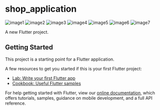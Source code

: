 # shop_application
![image1](image1.png)
![image2](image2.png)
![image3](image3.png)
![image4](image4.png)
![image5](image5.png)
![image6](image6.png)
![image7](image7.png)

A new Flutter project.

## Getting Started

This project is a starting point for a Flutter application.

A few resources to get you started if this is your first Flutter project:

- [Lab: Write your first Flutter app](https://flutter.dev/docs/get-started/codelab)
- [Cookbook: Useful Flutter samples](https://flutter.dev/docs/cookbook)

For help getting started with Flutter, view our
[online documentation](https://flutter.dev/docs), which offers tutorials,
samples, guidance on mobile development, and a full API reference.
